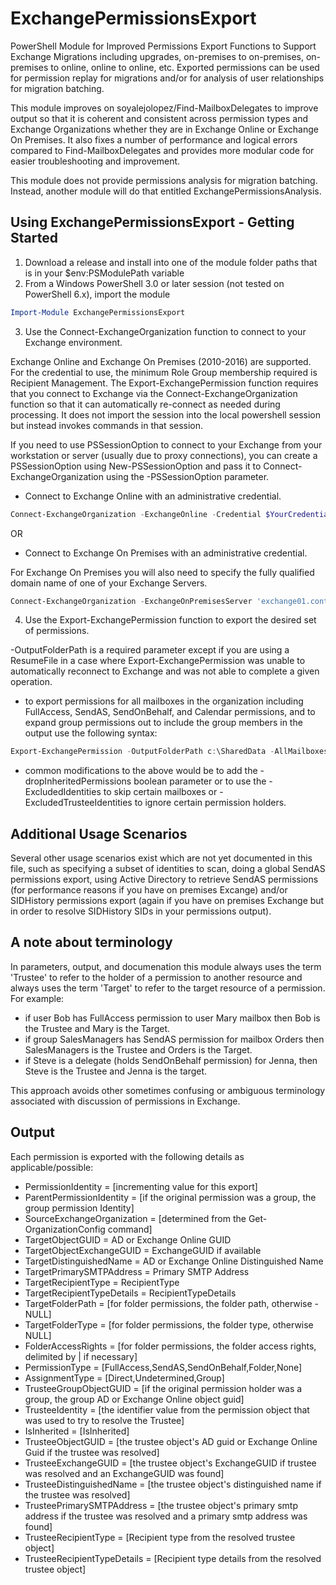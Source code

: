 # ExchangePermissionsExport

PowerShell Module for Improved Permissions Export Functions to Support Exchange Migrations including upgrades, on-premises to on-premises, on-premises to online, online to online, etc. Exported permissions can be used for permission replay for migrations and/or for analysis of user relationships for migration batching.

This module improves on soyalejolopez/Find-MailboxDelegates to improve output so that it is coherent and consistent across permission types and Exchange Organizations whether they are in Exchange Online or Exchange On Premises.  It also fixes a number of performance and logical errors compared to Find-MailboxDelegates and provides more modular code for easier troubleshooting and improvement.

This module does not provide permissions analysis for migration batching.  Instead, another module will do that entitled ExchangePermissionsAnalysis.

## Using ExchangePermissionsExport - Getting Started

1. Download a release and install into one of the module folder paths that is in your $env:PSModulePath variable
2. From a Windows PowerShell 3.0 or later session (not tested on PowerShell 6.x), import the module

```powershell
Import-Module ExchangePermissionsExport
```

3. Use the Connect-ExchangeOrganization function to connect to your Exchange environment.

Exchange Online and Exchange On Premises (2010-2016) are supported. For the credential to use, the minimum Role Group membership required is Recipient Management.  The Export-ExchangePermission function requires that you connect to Exchange via the Connect-ExchangeOrganization function so that it can automatically re-connect as needed during processing. It does not import the session into the local powershell session but instead invokes commands in that session.

If you need to use PSSessionOption to connect to your Exchange from your workstation or server (usually due to proxy connections), you can create a PSSessionOption using New-PSSessionOption and pass it to Connect-ExchangeOrganization using the -PSSessionOption parameter.

- Connect to Exchange Online with an administrative credential.

```powershell
Connect-ExchangeOrganization -ExchangeOnline -Credential $YourCredential
```

OR

- Connect to Exchange On Premises with an administrative credential.

For Exchange On Premises you will also need to specify the fully qualified domain name of one of your Exchange Servers.

```powershell
Connect-ExchangeOrganization -ExchangeOnPremisesServer 'exchange01.contoso.com' -Credential $YourCredential
```

4. Use the Export-ExchangePermission function to export the desired set of permissions.

-OutputFolderPath is a required parameter except if you are using a ResumeFile in a case where Export-ExchangePermission was unable to automatically reconnect to Exchange and was not able to complete a given operation.

- to export permissions for all mailboxes in the organization including FullAccess, SendAS, SendOnBehalf, and Calendar permissions, and to expand group permissions out to include the group members in the output use the following syntax:

```powershell
Export-ExchangePermission -OutputFolderPath c:\SharedData -AllMailboxes
```

- common modifications to the above would be to add the -dropInheritedPermissions boolean parameter or to use the -ExcludedIdentities to skip certain mailboxes or -ExcludedTrusteeIdentities to ignore certain permission holders.

## Additional Usage Scenarios

Several other usage scenarios exist which are not yet documented in this file, such as specifying a subset of identities to scan, doing a global SendAS permissions export, using Active Directory to retrieve SendAS permissions (for performance reasons if you have on premises Excange) and/or SIDHistory permissions export (again if you have on premises Exchange but in order to resolve SIDHistory SIDs in your permissions output).

## A note about terminology

In parameters, output, and documenation this module always uses the term 'Trustee' to refer to the holder of a permission to another resource and always uses the term 'Target' to refer to the target resource of a permission.  For example:

 - if user Bob has FullAccess permission to user Mary mailbox then Bob is the Trustee and Mary is the Target.
 - if group SalesManagers has SendAS permission for mailbox Orders then SalesManagers is the Trustee and Orders is the Target.
 - if Steve is a delegate (holds SendOnBehalf permission) for Jenna, then Steve is the Trustee and Jenna is the target.

This approach avoids other sometimes confusing or ambiguous terminology associated with discussion of permissions in Exchange.

## Output

Each permission is exported with the following details as applicable/possible:

- PermissionIdentity          = [incrementing value for this export]
- ParentPermissionIdentity    = [if the original permission was a group, the group permission Identity]
- SourceExchangeOrganization  = [determined from the Get-OrganizationConfig command]
- TargetObjectGUID            = AD or Exchange Online GUID
- TargetObjectExchangeGUID    = ExchangeGUID if available
- TargetDistinguishedName     = AD or Exchange Online Distinguished Name
- TargetPrimarySMTPAddress    = Primary SMTP Address
- TargetRecipientType         = RecipientType
- TargetRecipientTypeDetails  = RecipientTypeDetails
- TargetFolderPath            = [for folder permissions, the folder path, otherwise - NULL]
- TargetFolderType            = [for folder permissions, the folder type, otherwise NULL]
- FolderAccessRights          = [for folder permissions, the folder access rights, delimited by | if necessary]
- PermissionType              = [FullAccess,SendAS,SendOnBehalf,Folder,None]
- AssignmentType              = [Direct,Undetermined,Group]
- TrusteeGroupObjectGUID      = [if the original permission holder was a group, the group AD or Exchange Online object guid]
- TrusteeIdentity             = [the identifier value from the permission object that was used to try to resolve the Trustee]
- IsInherited                 = [IsInherited]
- TrusteeObjectGUID           = [the trustee object's AD guid or Exchange Online Guid if the trustee was resolved]
- TrusteeExchangeGUID         = [the trustee object's ExchangeGUID if trustee was resolved and an ExchangeGUID was found]
- TrusteeDistinguishedName    = [the trustee object's distinguished name if the trustee was resolved]
- TrusteePrimarySMTPAddress   = [the trustee object's primary smtp address if the trustee was resolved and a primary smtp address was found]
- TrusteeRecipientType        = [Recipient type from the resolved trustee object]
- TrusteeRecipientTypeDetails = [Recipient type details from the resolved trustee object]